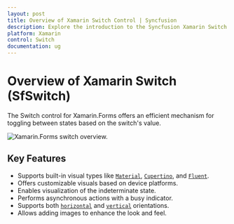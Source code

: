```yaml
---
layout: post
title: Overview of Xamarin Switch Control | Syncfusion
description: Explore the introduction to the Syncfusion Xamarin Switch (SfSwitch) control, its elements, and more.
platform: Xamarin
control: Switch
documentation: ug
---
```


# Overview of Xamarin Switch (SfSwitch)
The Switch control for Xamarin.Forms offers an efficient mechanism for toggling between states based on the switch's value.

![Xamarin.Forms switch overview.](images/overview.png)

## Key Features

- Supports built-in visual types like [`Material`](https://help.syncfusion.com/cr/xamarin/Syncfusion.XForms.Buttons.VisualType.html#Syncfusion_XForms_Buttons_VisualType_Material), [`Cupertino`](https://help.syncfusion.com/cr/xamarin/Syncfusion.XForms.Buttons.VisualType.html#Syncfusion_XForms_Buttons_VisualType_Cupertino), and [`Fluent`](https://help.syncfusion.com/cr/xamarin/Syncfusion.XForms.Buttons.VisualType.html#Syncfusion_XForms_Buttons_VisualType_Fluent).
- Offers customizable visuals based on device platforms.
- Enables visualization of the indeterminate state.
- Performs asynchronous actions with a busy indicator.
- Supports both [`horizontal`](https://help.syncfusion.com/cr/xamarin/Syncfusion.XForms.Buttons.SwitchOrientation.html#Syncfusion_XForms_Buttons_SwitchOrientation_Horizontal) and [`vertical`](https://help.syncfusion.com/cr/xamarin/Syncfusion.XForms.Buttons.SwitchOrientation.html#Syncfusion_XForms_Buttons_SwitchOrientation_Vertical) orientations.
- Allows adding images to enhance the look and feel.
